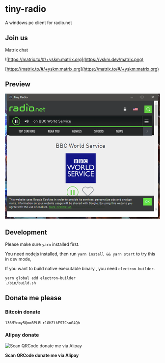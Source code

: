 # tiny-radio


A windows pc client for radio.net

## Join us

Matrix chat 

![https://matrix.to/#/+yskm:matrix.org](https://yskm.dev/matrix.png)

[https://matrix.to/#/+yskm:matrix.org](https://matrix.to/#/+yskm:matrix.org)

## Preview


![preview](res/radio.net.png)

## Development

Please make sure `yarn` installed first.

You need nodejs installed, then run `yarn install && yarn start` to try this in dev mode,

If you want to build native executable binary , you need `electron-builder`.

```
yarn global add electron-builder
./bin/build.sh
```

## Donate me please

### Bitcoin donate

```
136MYemy5QmmBPLBLr1GHZfkES7CsoG4Qh
```
### Alipay donate
![Scan QRCode donate me via Alipay](https://www.netroby.com/assets/images/alipayme.jpg)

**Scan QRCode donate me via Alipay**
